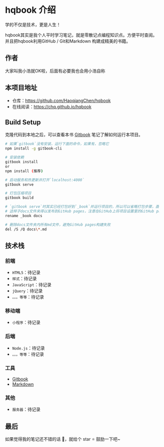 <!-- @author chenhaoqiang (chenhaoqiang.irxk@gmail.com) -->
<!-- @date    2019-08-01 10:30:36 -->
# hqbook 介绍
学的不仅是技术，更是人生！

hqbook其实是我个人平时学习笔记，就是零散记点编程知识点。方便平时查阅。并且把hqbook利用GitHub / Git和Markdown 构建成精美的书籍。

## 作者
大家叫我小浩就OK啦，后面有必要我也会用小浩自称

## 本项目地址

- 仓库：https://github.com/HaoqiangChen/hqbook
- 在线阅读：https://chq.github.io/hqbook

## Build Setup
克隆代码到本地之后，可以查看本书 [Gitbook](gitbook/README.md) 笔记了解如何运行本项目。

```bash
# 如果`gitbook`没有安装，运行下面的命令，如果有，忽略它
npm install -g gitbook-cli

# 安装依赖
gitbook install
or
npm install (推荐)

# 启动服务和热更新并打开`localhost:4000`
gitbook serve

# 打包压缩项目
gitbook build

# `gitbook serve`时其实已经打包好到`_book`并运行项目的，所以可以省略打包步骤，直接将`_book`重命名为`_book`，
# 这样子docs文件夹得以发布到GitHub pages，注意在GitHub上将项目设置里的GitHub pages网站构建选择为 master/branch /docs folder
rename _book docs

# 删除docs文件夹内所有md文件，避免GitHub pages构建失败
del /S /Q docs\*.md
```

## 技术栈

### 前端

* `HTML5`：待记录
* `样式`：待记录
* `JavaScript`：待记录
* `jQuery`：待记录
* `。。。等等`：待记录

### 移动端

* `小程序`：待记录

### 后端

* `Node.js`：待记录
* `。。。等等`：待记录

### 工具

* [Gitbook](Tools/gitbook/README.md "Gitbook")
* [Markdown](Tools/markdown/README.md "Markdown")

### 其他

* `服务器`：待记录

## 最后

如果觉得我的笔记还不错的话 :clap:，就给个 star :star: 鼓励一下吧~
